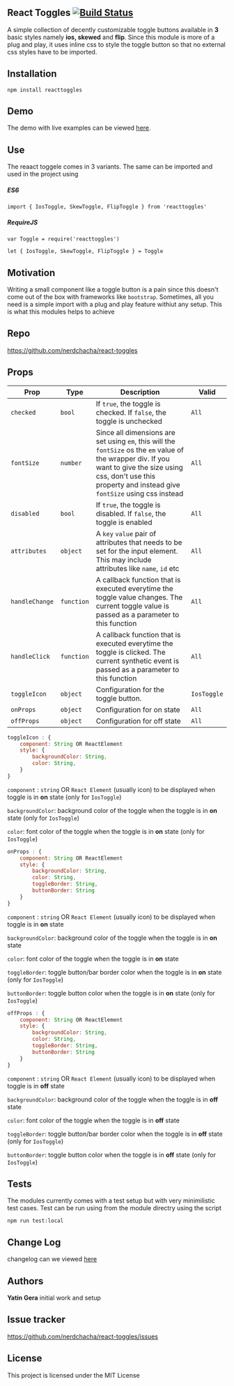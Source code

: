 ## React Toggles [![Build Status](https://travis-ci.org/nerdchacha/react-toggles.svg?branch=master)](https://travis-ci.org/nerdchacha/react-toggles)

A simple collection of decently customizable toggle buttons available in **3** basic styles namely **ios, skewed** and **flip**. Since this module is more of a plug and play, it uses inline css to style the toggle button so that no external css styles have to be imported.

## Installation
```npm install reacttoggles```

## Demo

The demo with live examples can be viewed [here](https://nerdchacha.github.io/).

## Use

The reaact toggele comes in 3 variants.
The same can be imported and used in the project using
##### ES6

```import { IosToggle, SkewToggle, FlipToggle } from 'reacttoggles'```

##### RequireJS

```var Toggle = require('reacttoggles')```

```let { IosToggle, SkewToggle, FlipToggle } = Toggle```

## Motivation
Writing a small component like a toggle button is a pain since this doesn't come out of the box with frameworks like ```bootstrap```. Sometimes, all you need is a simple import with a plug and play feature withiut any setup. This is what this modules helps to achieve 

## Repo
https://github.com/nerdchacha/react-toggles

## Props

|  Prop     | Type   	| Description   	| Valid |
|---	|---	|---	| --- |
|   ```checked```	| ```bool```  	|  If ```true```, the toggle is checked. If ```false```, the toggle is unchecked 	| ```All``` |
|   ```fontSize```	| ```number```  	|  Since all dimensions are set using ```em```, this will the ```fontSize``` os the ```em``` value of the wrapper div. If you want to give the size using css, don't use this property and instead give ```fontSize``` using css instead 	| ```All``` |
| ```disabled```   	| ```bool```  	|  If ```true```, the toggle is disabled. If ```false```, the toggle is enabled  	| ```All``` |
|   ```attributes```	| ```object```  	|  A ```key``` ```value``` pair of attributes that needs to be set for the input element. This may include attributes like ```name```, ```id``` etc 	| ```All``` |
|   ```handleChange```	| ```function```  	|   A callback function that is executed everytime the toggle value changes. The current toggle value is passed as a parameter to this function	| ```All``` |
|   ```handleClick```	|   ```function```	| A callback function that is executed everytime the toggle is clicked. The current synthetic event is passed as a parameter to this function 	| ```All``` |
|   ```toggleIcon```	| ```object``` 	| Configuration for the toggle button.    	| ```IosToggle``` |
|  ```onProps``` 	|  ```object```	| Configuration for on state  	|```All``` |
|  ```offProps``` 	|  ```object```	| Configuration for off state  	|```All``` |

```javascript
toggleIcon : {
    component: String OR ReactElement
    style: {
        backgroundColor: String,
        color: String,
    }
}
```

```component``` : ```string``` OR ```React Element``` (usually icon) to be displayed when toggle is in **on** state (only for ```IosToggle```)

```backgroundColor```: background color of the toggle when the toggle is in **on** state (only for ```IosToggle```)

```color```: font color of the toggle when the toggle is in **on** state (only for ```IosToggle```)




```javascript
onProps : {
    component: String OR ReactElement
    style: {
        backgroundColor: String,
        color: String,
        toggleBorder: String,
        buttonBorder: String
    }
}
```

```component``` : ```string``` OR ```React Element``` (usually icon) to be displayed when toggle is in **on** state

```backgroundColor```: background color of the toggle when the toggle is in **on** state

```color```: font color of the toggle when the toggle is in **on** state

```toggleBorder```: toggle button/bar border color when the toggle is in **on** state (only for ```IosToggle```)

```buttonBorder```: toggle button color when the toggle is in **on** state (only for ```IosToggle```)



```javascript
offProps : {
    component: String OR ReactElement
    style: {
        backgroundColor: String,
        color: String,
        toggleBorder: String,
        buttonBorder: String
    }
}
```
```component``` : ```string``` OR ```React Element``` (usually icon) to be displayed when toggle is in **off** state

```backgroundColor```: background color of the toggle when the toggle is in **off** state

```color```: font color of the toggle when the toggle is in **off** state

```toggleBorder```: toggle button/bar border color when the toggle is in **off** state (only for ```IosToggle```)

```buttonBorder```: toggle button color when the toggle is in **off** state (only for ```IosToggle```)

## Tests

The modules currently comes with a test setup but with very minimilistic test cases.
Test can be run using from the module directry using the script

```npm run test:local```

## Change Log
changelog can we viewed [here](https://github.com/nerdchacha/react-toggles/blob/master/CHANGELOG.md)

## Authors
**Yatin Gera** initial work and setup

## Issue tracker
https://github.com/nerdchacha/react-toggles/issues

## License

This project is licensed under the MIT License
